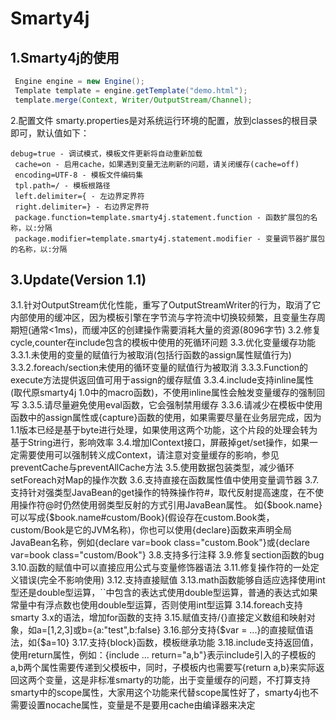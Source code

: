 Smarty4j
========

1.Smarty4j的使用
---------
```java
 Engine engine = new Engine();
 Template template = engine.getTemplate("demo.html");
 template.merge(Context, Writer/OutputStream/Channel);
```
2.配置文件
smarty.properties是对系统运行环境的配置，放到classes的根目录即可，默认值如下：
```shell
debug=true - 调试模式，模板文件更新将自动重新加载
 cache=on - 启用cache，如果遇到变量无法刷新的问题，请关闭缓存(cache=off)
 encoding=UTF-8 - 模板文件编码集
 tpl.path=/ - 模板根路径
 left.delimiter={ - 左边界定界符
 right.delimiter=} - 右边界定界符
 package.function=template.smarty4j.statement.function - 函数扩展包的名称，以:分隔
 package.modifier=template.smarty4j.statement.modifier - 变量调节器扩展包的名称，以:分隔
```
3.Update(Version 1.1)
----------
3.1.针对OutputStream优化性能，重写了OutputStreamWriter的行为，取消了它内部使用的缓冲区，因为模板引擎在字节流与字符流中切换较频繁，且变量生存周期短(通常<1ms)，而缓冲区的创建操作需要消耗大量的资源(8096字节)
3.2.修复cycle,counter在include包含的模板中使用的死循环问题
3.3.优化变量缓存功能
3.3.1.未使用的变量的赋值行为被取消(包括行函数的assign属性赋值行为)
3.3.2.foreach/section未使用的循环变量的赋值行为被取消
3.3.3.Function的execute方法提供返回值可用于assign的缓存赋值
3.3.4.include支持inline属性(取代原smarty4j 1.0中的macro函数)，不使用inline属性会触发变量缓存的强制回写
3.3.5.请尽量避免使用eval函数，它会强制禁用缓存
3.3.6.请减少在模板中使用函数中的assign属性或{capture}函数的使用，如果需要尽量在业务层完成，因为1.1版本已经是基于byte进行处理，如果使用这两个功能，这个片段的处理会转为基于String进行，影响效率
3.4.增加IContext接口，屏蔽掉get/set操作，如果一定需要使用可以强制转义成Context，请注意对变量缓存的影响，参见preventCache与preventAllCache方法
3.5.使用数据包装类型，减少循环setForeach对Map的操作次数
3.6.支持直接在函数属性值中使用变量调节器
3.7.支持针对强类型JavaBean的get操作的特殊操作符#，取代反射提高速度，在不使用操作符@时仍然使用弱类型反射的方式引用JavaBean属性。
如{$book.name}可以写成{$book.name#custom/Book}(假设存在custom.Book类，custom/Book是它的JVM名称)，你也可以使用{declare}函数来声明全局JavaBean名称，例如{declare var=book class="custom.Book"}或{declare var=book class="custom/Book"}
3.8.支持多行注释
3.9.修复section函数的bug
3.10.函数的赋值中可以直接应用公式与变量修饰器语法
3.11.修复操作符的一处定义错误(完全不影响使用)
3.12.支持直接赋值
3.13.math函数能够自适应选择使用int型还是double型运算，``中包含的表达式使用double型运算，普通的表达式如果常量中有浮点数也使用double型运算，否则使用int型运算
3.14.foreach支持smarty 3.x的语法，增加for函数的支持
3.15.赋值支持/{}直接定义数组和映射对象，如a=[1,2,3]或b={a:"test",b:false}
3.16.部分支持{$var = ...}的直接赋值语法，如{$a=10}
3.17.支持{block}函数，模板继承功能
3.18.include支持返回值，使用return属性，例如：{include ... return="a,b"}表示include引入的子模板的a,b两个属性需要传递到父模板中，同时，子模板内也需要写{return a,b}来实际返回这两个变量，这是非标准smarty的功能，出于变量缓存的问题，不打算支持smarty中的scope属性，大家用这个功能来代替scope属性好了，smarty4j也不需要设置nocache属性，变量是不是要用cache由编译器来决定

